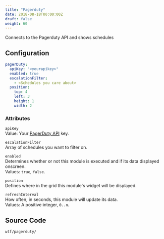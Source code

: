 ```yaml
---
title: "Pagerduty"
date: 2018-08-18T00:00:00Z
draft: false
weight: 60
---
```


Connects to the Pagerduty API and shows schedules

## Configuration

```yaml
pagerDuty:
  apiKey: "<yourapikey>"
  enabled: true
  escalationFilter:
    - <Schedules you care about>
  position:
    top: 4
    left: 3
    height: 1
    width: 2
```

### Attributes

`apiKey` <br />
Value: Your <a href="https://v2.developer.pagerduty.com/docs/authentication">PagerDuty API</a> key.

`escalationFilter` <br />
Array of schedules you want to filter on.

`enabled` <br />
Determines whether or not this module is executed and if its data displayed onscreen. <br />
Values: `true`, `false`.

`position` <br />
Defines where in the grid this module's widget will be displayed. <br />

`refreshInterval` <br />
How often, in seconds, this module will update its data. <br />
Values: A positive integer, `0..n`.

## Source Code

```bash
wtf/pagerduty/
```
